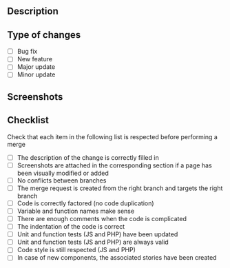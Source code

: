 ## Description

## Type of changes

- [ ] Bug fix
- [ ] New feature
- [ ] Major update
- [ ] Minor update

## Screenshots

## Checklist

Check that each item in the following list is respected before performing a merge

- [ ] The description of the change is correctly filled in
- [ ] Screenshots are attached in the corresponding section if a page has been visually modified or added
- [ ] No conflicts between branches
- [ ] The merge request is created from the right branch and targets the right branch
- [ ] Code is correctly factored (no code duplication)
- [ ] Variable and function names make sense
- [ ] There are enough comments when the code is complicated
- [ ] The indentation of the code is correct
- [ ] Unit and function tests (JS and PHP) have been updated
- [ ] Unit and function tests (JS and PHP) are always valid
- [ ] Code style is still respected (JS and PHP)
- [ ] In case of new components, the associated stories have been created
